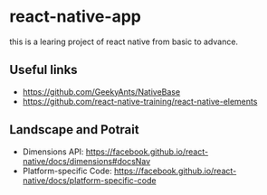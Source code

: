 # react-native-app

this is a learing project of react native from basic to advance.

## Useful links

- https://github.com/GeekyAnts/NativeBase
- https://github.com/react-native-training/react-native-elements

## Landscape and Potrait

- Dimensions API: https://facebook.github.io/react-native/docs/dimensions#docsNav
- Platform-specific Code: https://facebook.github.io/react-native/docs/platform-specific-code
